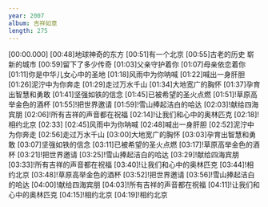 ```yaml
---
year: 2007
album: 吉祥如意
length: 275
---
```

[00:00.000]
[00:48]地球神奇的东方
[00:51]有一个北京
[00:55]古老的历史 崭新的城市
[00:59]留下了多少传奇
[01:03]父亲守护着你
[01:07]母亲依恋着你
[01:11]你是中华儿女心中的圣地
[01:18]风雨中为你呐喊
[01:22]喊出一身肝胆
[01:26]泥泞中为你奔走
[01:29]走过万水千山
[01:34]大地宽广的胸怀
[01:37]孕育出智慧和勇敢
[01:41]坚强如铁的信念
[01:45]已被希望的圣火点燃
[01:51]!草原高举金色的酒杯
[01:55]!把世界邀请
[01:59]!雪山捧起洁白的哈达
[02:03]!献给四海宾朋
[02:06]!所有吉祥的声音都在祝福
[02:14]!让我们和心中的奥林匹克
[02:18]!相约北京
[02:33]
[02:45]风雨中为你呐喊
[02:48]喊出一身肝胆
[02:52]泥泞中为你奔走
[02:56]走过万水千山
[03:00]大地宽广的胸怀
[03:03]孕育出智慧和勇敢
[03:07]坚强如铁的信念
[03:11]已被希望的圣火点燃
[03:17]!草原高举金色的酒杯
[03:21]!把世界邀请
[03:25]!雪山捧起洁白的哈达
[03:29]!献给四海宾朋
[03:33]!所有吉祥的声音都在祝福
[03:40]!让我们和心中的奥林匹克
[03:44]!相约北京
[03:48]!草原高举金色的酒杯
[03:52]!把世界邀请
[03:56]!雪山捧起洁白的哈达
[04:00]!献给四海宾朋
[04:03]!所有吉祥的声音都在祝福
[04:11]!让我们和心中的奥林匹克
[04:15]!相约北京
[04:19]!相约北京
